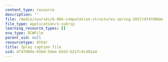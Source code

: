 ```yaml
---
content_type: resource
description: ''
file: /media/courses/6-004-computation-structures-spring-2017/df47d0de65bd5deeb5d3b21fc4c461a4_Z3-WzUhl9nQ.vtt
file_type: application/x-subrip
learning_resource_types: []
ocw_type: OCWFile
parent_uid: null
resourcetype: Other
title: 3play caption file
uid: df47d0de-65bd-5dee-b5d3-b21fc4c461a4
---
```

